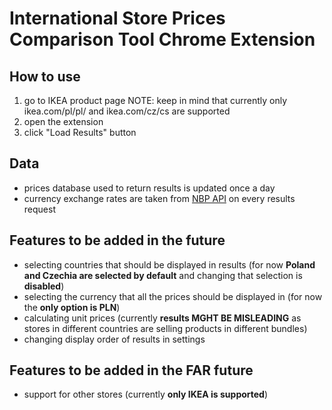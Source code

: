 # International Store Prices Comparison Tool Chrome Extension

## How to use

1. go to IKEA product page
   NOTE: keep in mind that currently only ikea.com/pl/pl/ and ikea.com/cz/cs are supported
2. open the extension
3. click "Load Results" button

## Data

- prices database used to return results is updated once a day
- currency exchange rates are taken from [NBP API](https://api.nbp.pl/) on every results request

## Features to be added in the future

- selecting countries that should be displayed in results (for now **Poland and Czechia are selected by default** and changing that selection is **disabled**)
- selecting the currency that all the prices should be displayed in (for now the **only option is PLN**)
- calculating unit prices (currently **results MGHT BE MISLEADING** as stores in different countries are selling products in different bundles)
- changing display order of results in settings

## Features to be added in the FAR future

- support for other stores (currently **only IKEA is supported**)
